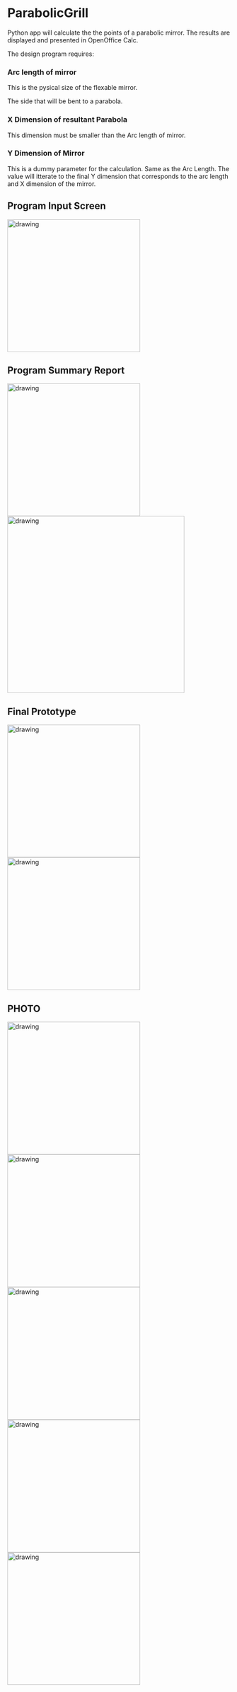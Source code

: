# ParabolicGrill

Python app will calculate the the points of a parabolic mirror.
The results are displayed and presented in OpenOffice Calc.

The design program requires:

### Arc length of mirror

This is the pysical size of the flexable mirror.

The side that will be bent to a parabola.

### X Dimension of resultant Parabola

This dimension must be smaller than the Arc length of mirror.

### Y Dimension of Mirror

This is a dummy parameter for the calculation. Same as the Arc Length.
The value will itterate to the final Y dimension that corresponds to
the arc length and X dimension of the mirror.

## Program Input Screen

<img src="png/ParabolicMirror.png" alt="drawing" width="300"/>

## Program Summary Report

<img src="png/Parabolic_Mirror_Report.png" alt="drawing" width="300"/>

<img src="app/Parabola.jpg" alt="drawing" width="400"/>

## Final Prototype

<img src="png/PM-sausage_jig.jpeg" alt="drawing" width="300"/>

<img src="png/PM-sausage_jig_2.jpeg" alt="drawing" width="300"/>


## PHOTO

<img src="png/PM-AtachementFixing.jpeg" alt="drawing" width="300"/>

<img src="png/PM-SausageAttachement.jpeg" alt="drawing" width="300"/>

<img src="png/PM_Dobson_03.jpeg" alt="drawing" width="300"/>

<img src="png/PM_Dobson_01.jpeg" alt="drawing" width="300"/>

<img src="png/PPM_Dobson_05.jpeg" alt="drawing" width="300"/>

